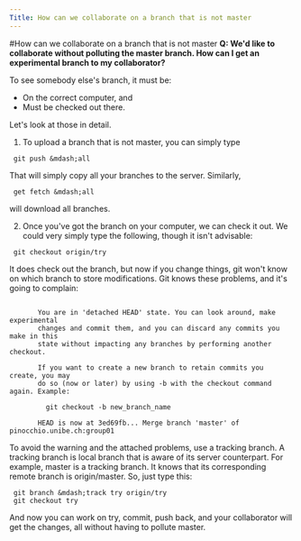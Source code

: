 ```yaml
---
Title: How can we collaborate on a branch that is not master
---
```

#How can we collaborate on a branch that is not master
**Q: We'd like to collaborate without polluting the master branch. How can I get an experimental branch to my collaborator?**


To see somebody else's branch, it must be:


-  On the correct computer, and
-  Must be checked out there.

Let's look at those in detail.

1. To upload a branch that is not master, you can simply type

```
 git push &mdash;all
```

That will simply copy all your branches to the server. Similarly,

```
 get fetch &mdash;all
```

will download all branches.

2. Once you've got the branch on your computer, we can check it out. We could very simply type the following, though it isn't advisable:

```
 git checkout origin/try
```

It does check out the branch, but now if you change things, git won't know on which branch to store modifications. Git knows these problems, and it's going to complain:


```
       
       You are in 'detached HEAD' state. You can look around, make experimental
       changes and commit them, and you can discard any commits you make in this
       state without impacting any branches by performing another checkout.

       If you want to create a new branch to retain commits you create, you may
       do so (now or later) by using -b with the checkout command again. Example:

         git checkout -b new_branch_name

       HEAD is now at 3ed69fb... Merge branch 'master' of pinocchio.unibe.ch:group01

```

To avoid the warning and the attached problems, use a tracking branch. A tracking branch is local branch that is aware of its server counterpart. For example, master is a tracking branch. It knows that its corresponding remote branch is origin/master. So, just type this:

```
 git branch &mdash;track try origin/try
 git checkout try
```

And now you can work on try, commit, push back, and your collaborator will get the changes, all without having to pollute master.
